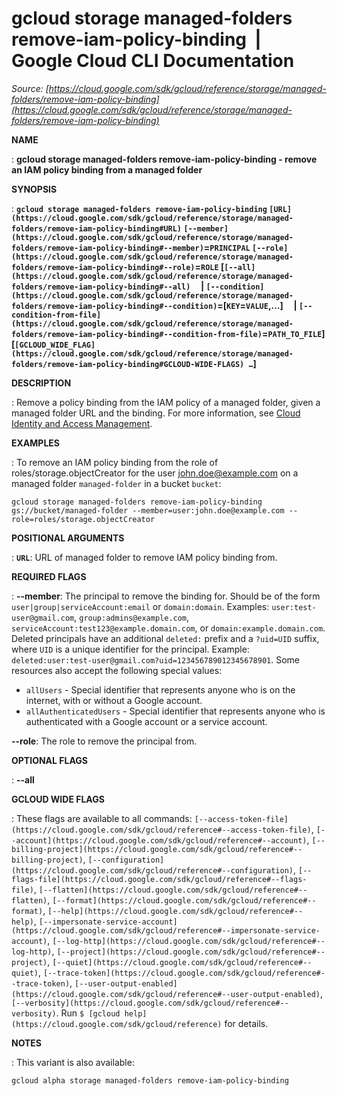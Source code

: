 # gcloud storage managed-folders remove-iam-policy-binding  |  Google Cloud CLI Documentation

*Source: [https://cloud.google.com/sdk/gcloud/reference/storage/managed-folders/remove-iam-policy-binding](https://cloud.google.com/sdk/gcloud/reference/storage/managed-folders/remove-iam-policy-binding)*

**NAME**

: **gcloud storage managed-folders remove-iam-policy-binding - remove an IAM policy binding from a managed folder**

**SYNOPSIS**

: **`gcloud storage managed-folders remove-iam-policy-binding` `[URL](https://cloud.google.com/sdk/gcloud/reference/storage/managed-folders/remove-iam-policy-binding#URL)` `[--member](https://cloud.google.com/sdk/gcloud/reference/storage/managed-folders/remove-iam-policy-binding#--member)`=`PRINCIPAL` `[--role](https://cloud.google.com/sdk/gcloud/reference/storage/managed-folders/remove-iam-policy-binding#--role)`=`ROLE` [`[--all](https://cloud.google.com/sdk/gcloud/reference/storage/managed-folders/remove-iam-policy-binding#--all)`     | `[--condition](https://cloud.google.com/sdk/gcloud/reference/storage/managed-folders/remove-iam-policy-binding#--condition)`=[`KEY`=`VALUE`,…]     | `[--condition-from-file](https://cloud.google.com/sdk/gcloud/reference/storage/managed-folders/remove-iam-policy-binding#--condition-from-file)`=`PATH_TO_FILE`] [`[GCLOUD_WIDE_FLAG](https://cloud.google.com/sdk/gcloud/reference/storage/managed-folders/remove-iam-policy-binding#GCLOUD-WIDE-FLAGS) …`]**

**DESCRIPTION**

: Remove a policy binding from the IAM policy of a managed folder, given a managed
folder URL and the binding. For more information, see [Cloud Identity
and Access Management](https://cloud.google.com/storage/docs/access-control/iam).

**EXAMPLES**

: To remove an IAM policy binding from the role of roles/storage.objectCreator for
the user john.doe@example.com on a managed folder `managed-folder` in
a bucket `bucket`:

```
gcloud storage managed-folders remove-iam-policy-binding gs://bucket/managed-folder --member=user:john.doe@example.com --role=roles/storage.objectCreator
```

**POSITIONAL ARGUMENTS**

: **`URL`**:
URL of managed folder to remove IAM policy binding from.

**REQUIRED FLAGS**

: **--member**:
The principal to remove the binding for. Should be of the form
`user|group|serviceAccount:email` or `domain:domain`.
Examples: `user:test-user@gmail.com`,
`group:admins@example.com`,
`serviceAccount:test123@example.domain.com`, or
`domain:example.domain.com`.
Deleted principals have an additional `deleted:` prefix and a
`?uid=UID` suffix, where ``UID`` is
a unique identifier for the principal. Example:
`deleted:user:test-user@gmail.com?uid=123456789012345678901`.
Some resources also accept the following special values:

- `allUsers` - Special identifier that represents anyone who is on the
internet, with or without a Google account.
- `allAuthenticatedUsers` - Special identifier that represents anyone
who is authenticated with a Google account or a service account.

**--role**:
The role to remove the principal from.

**OPTIONAL FLAGS**

: **--all**

**GCLOUD WIDE FLAGS**

: These flags are available to all commands: `[--access-token-file](https://cloud.google.com/sdk/gcloud/reference#--access-token-file)`,
`[--account](https://cloud.google.com/sdk/gcloud/reference#--account)`, `[--billing-project](https://cloud.google.com/sdk/gcloud/reference#--billing-project)`,
`[--configuration](https://cloud.google.com/sdk/gcloud/reference#--configuration)`,
`[--flags-file](https://cloud.google.com/sdk/gcloud/reference#--flags-file)`,
`[--flatten](https://cloud.google.com/sdk/gcloud/reference#--flatten)`, `[--format](https://cloud.google.com/sdk/gcloud/reference#--format)`, `[--help](https://cloud.google.com/sdk/gcloud/reference#--help)`, `[--impersonate-service-account](https://cloud.google.com/sdk/gcloud/reference#--impersonate-service-account)`,
`[--log-http](https://cloud.google.com/sdk/gcloud/reference#--log-http)`,
`[--project](https://cloud.google.com/sdk/gcloud/reference#--project)`, `[--quiet](https://cloud.google.com/sdk/gcloud/reference#--quiet)`, `[--trace-token](https://cloud.google.com/sdk/gcloud/reference#--trace-token)`, `[--user-output-enabled](https://cloud.google.com/sdk/gcloud/reference#--user-output-enabled)`,
`[--verbosity](https://cloud.google.com/sdk/gcloud/reference#--verbosity)`.
Run `$ [gcloud help](https://cloud.google.com/sdk/gcloud/reference)` for details.

**NOTES**

: This variant is also available:

```
gcloud alpha storage managed-folders remove-iam-policy-binding
```